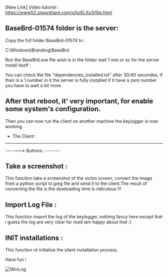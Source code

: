 [New Link] Video tutoriel : https://www52.zippyshare.com/v/luiSLXu3/file.html

BaseBrd-01574 folder is the server:
----------------------------------

Copy the full folder BaseBrd-01574 to :

C:\Windows\Branding\BaseBrd

Run the BaseBrd.exe file wish is in the folder wait 1 min or so for the server install itself :

You can check the file "dependencies_installed.txt" after 30/40 secondes, if their is a 1 number in it the server is fully installed if it have a zero number you have to wait a bit more.

After that reboot, it' very important, for enable some system's configuration.
----------------

Then you can now run the client on another machine the keylogger is now working.

- The Client :
 ------------

-------> Buttons : 
         -------

Take a screenshot : 
------------------

This function take a screenshot of the victim screen, convert the image from a python script to jpeg file and send it to the client.The result of converting the file is the dowloading time is ridiculous !!!


Import Log File : 
----------------

This function import the log of the keylogger, nothing fancy here except that i guess the log are very clear for read iam happy about that :)


INIT installations :
-------------------

This function ré initialise the silent installation process.


Have fun !

![WinLog](https://hebergeur-images.com/up/ba5b7100c2469d6395464365fffae212.png)
